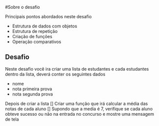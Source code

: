 #Sobre o desafio

Principais pontos abordados neste desafio

- Estrutura de dados com objetos
- Estrutura de repetição
- Criação de funções
- Operação comparativos

## Desafio

Neste desafio você ira criar uma lista de estudantes e cada estudantes dentro da lista, deverá
conter os seguintes dados

- nome
- nota primeira prova
- nota segunda prova

Depois de criar a lista
[] Criar uma função que irá calcular a média das notas de cada aluno
[] Supondo que a media é 7, verifique se cada aluno obteve sucesso ou não na entrada no concurso e
mostre uma mensagem de tela
